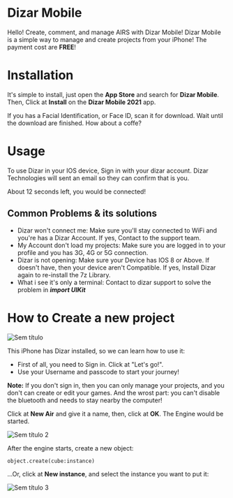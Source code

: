 # Dizar Mobile
Hello! Create, comment, and manage AIRS with Dizar Mobile! Dizar Mobile is a simple way to manage and create projects from your iPhone! The payment cost are **FREE**!

# Installation
It's simple to install, just open the **App Store** and search for **Dizar Mobile**. Then, Click at **Install** on the **Dizar Mobile 2021** app.

If you has a Facial Identification, or Face ID, scan it for download. Wait until the download are finished. How about a coffe?

# Usage
To use Dizar in your IOS device, Sign in with your dizar account. Dizar Technologies will sent an email so they can confirm that is you.

About 12 seconds left, you would be connected!

## Common Problems & its solutions

* Dizar won't connect me: Make sure you'll stay connected to WiFi and you're has a Dizar Account. If yes, Contact to the support team.
* My Account don't load my projects: Make sure you are logged in to your profile and you has 3G, 4G or 5G connection.
* Dizar is not opening: Make sure your Device has IOS 8 or Above. If doesn't have, then your device aren't Compatible. If yes, Install Dizar again to re-install the 7z Library.
* What i see it's only a terminal: Contact to dizar support to solve the problem in ***import UIKit***

# How to Create a new project

![Sem título](https://user-images.githubusercontent.com/118472754/202900929-cee6e961-a1a0-4dd6-84aa-15f48ec32327.png)

This iPhone has Dizar installed, so we can learn how to use it:
* First of all, you need to Sign in. Click at "Let's go!".
* Use your Username and passcode to start your journey!

**Note:** If you don't sign in, then you can only manage your projects, and you don't can create or edit your games. And the wrost part: you can't disable the bluetooth and needs to stay nearby the computer!

Click at **New Air** and give it a name, then, click at **OK**. The Engine would be started.

![Sem título 2](https://user-images.githubusercontent.com/118472754/202901853-ec8ab573-fda1-4987-8a34-6ce0ac311d95.png)

After the engine starts, create a new object:

    object.create(cube:instance)

...Or, click at **New instance**, and select the instance you want to put it:

![Sem título 3](https://user-images.githubusercontent.com/118677397/202923978-11f84bc4-17ec-42a2-bb44-76bf95a0393d.png)

